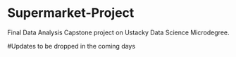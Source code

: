 # Supermarket-Project
Final Data Analysis Capstone project on Ustacky Data Science
Microdegree.

#Updates to be dropped in the coming days
